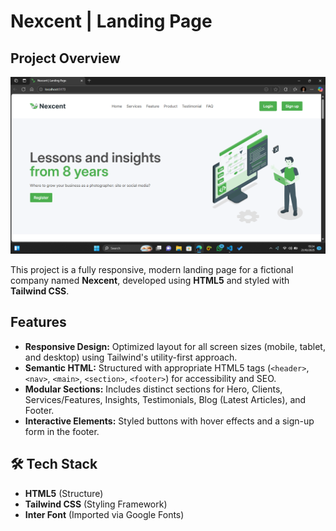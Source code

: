 # Nexcent | Landing Page

## Project Overview

![Landing Page](/src/img/Screenshot%202025-10-21%20152447.png)

This project is a fully responsive, modern landing page for a fictional company named **Nexcent**, developed using **HTML5** and styled with **Tailwind CSS**.

## Features

* **Responsive Design:** Optimized layout for all screen sizes (mobile, tablet, and desktop) using Tailwind's utility-first approach.
* **Semantic HTML:** Structured with appropriate HTML5 tags (`<header>`, `<nav>`, `<main>`, `<section>`, `<footer>`) for accessibility and SEO.
* **Modular Sections:** Includes distinct sections for Hero, Clients, Services/Features, Insights, Testimonials, Blog (Latest Articles), and Footer.
* **Interactive Elements:** Styled buttons with hover effects and a sign-up form in the footer.

## 🛠️ Tech Stack

* **HTML5** (Structure)
* **Tailwind CSS** (Styling Framework)
* **Inter Font** (Imported via Google Fonts)